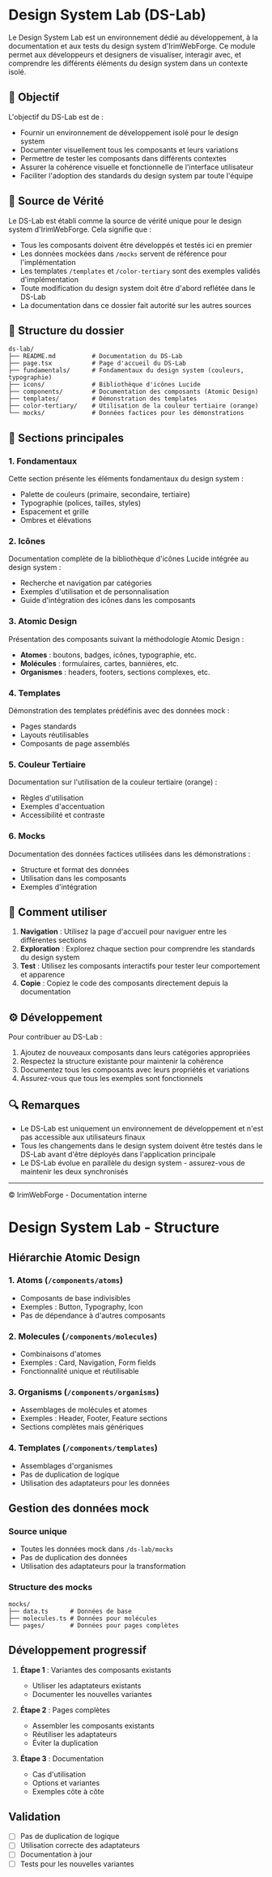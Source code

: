 # Design System Lab (DS-Lab)

Le Design System Lab est un environnement dédié au développement, à la documentation et aux tests du design system d'IrimWebForge. Ce module permet aux développeurs et designers de visualiser, interagir avec, et comprendre les différents éléments du design system dans un contexte isolé.

## 🎯 Objectif

L'objectif du DS-Lab est de :

- Fournir un environnement de développement isolé pour le design system
- Documenter visuellement tous les composants et leurs variations
- Permettre de tester les composants dans différents contextes
- Assurer la cohérence visuelle et fonctionnelle de l'interface utilisateur
- Faciliter l'adoption des standards du design system par toute l'équipe

## 💫 Source de Vérité

Le DS-Lab est établi comme la source de vérité unique pour le design system d'IrimWebForge. Cela signifie que :

- Tous les composants doivent être développés et testés ici en premier
- Les données mockées dans `/mocks` servent de référence pour l'implémentation
- Les templates `/templates` et `/color-tertiary` sont des exemples validés d'implémentation
- Toute modification du design system doit être d'abord reflétée dans le DS-Lab
- La documentation dans ce dossier fait autorité sur les autres sources

## 📁 Structure du dossier

```
ds-lab/
├── README.md          # Documentation du DS-Lab
├── page.tsx           # Page d'accueil du DS-Lab
├── fundamentals/      # Fondamentaux du design system (couleurs, typographie)
├── icons/             # Bibliothèque d'icônes Lucide
├── components/        # Documentation des composants (Atomic Design)
├── templates/         # Démonstration des templates
├── color-tertiary/    # Utilisation de la couleur tertiaire (orange)
└── mocks/             # Données factices pour les démonstrations
```

## 📑 Sections principales

### 1. Fondamentaux

Cette section présente les éléments fondamentaux du design system :

- Palette de couleurs (primaire, secondaire, tertiaire)
- Typographie (polices, tailles, styles)
- Espacement et grille
- Ombres et élévations

### 2. Icônes

Documentation complète de la bibliothèque d'icônes Lucide intégrée au design system :

- Recherche et navigation par catégories
- Exemples d'utilisation et de personnalisation
- Guide d'intégration des icônes dans les composants

### 3. Atomic Design

Présentation des composants suivant la méthodologie Atomic Design :

- **Atomes** : boutons, badges, icônes, typographie, etc.
- **Molécules** : formulaires, cartes, bannières, etc.
- **Organismes** : headers, footers, sections complexes, etc.

### 4. Templates

Démonstration des templates prédéfinis avec des données mock :

- Pages standards
- Layouts réutilisables
- Composants de page assemblés

### 5. Couleur Tertiaire

Documentation sur l'utilisation de la couleur tertiaire (orange) :

- Règles d'utilisation
- Exemples d'accentuation
- Accessibilité et contraste

### 6. Mocks

Documentation des données factices utilisées dans les démonstrations :

- Structure et format des données
- Utilisation dans les composants
- Exemples d'intégration

## 🚀 Comment utiliser

1. **Navigation** : Utilisez la page d'accueil pour naviguer entre les différentes sections
2. **Exploration** : Explorez chaque section pour comprendre les standards du design system
3. **Test** : Utilisez les composants interactifs pour tester leur comportement et apparence
4. **Copie** : Copiez le code des composants directement depuis la documentation

## ⚙️ Développement

Pour contribuer au DS-Lab :

1. Ajoutez de nouveaux composants dans leurs catégories appropriées
2. Respectez la structure existante pour maintenir la cohérence
3. Documentez tous les composants avec leurs propriétés et variations
4. Assurez-vous que tous les exemples sont fonctionnels

## 🔍 Remarques

- Le DS-Lab est uniquement un environnement de développement et n'est pas accessible aux utilisateurs finaux
- Tous les changements dans le design system doivent être testés dans le DS-Lab avant d'être déployés dans l'application principale
- Le DS-Lab évolue en parallèle du design system - assurez-vous de maintenir les deux synchronisés

---

© IrimWebForge - Documentation interne

# Design System Lab - Structure

## Hiérarchie Atomic Design

### 1. Atoms (`/components/atoms`)

- Composants de base indivisibles
- Exemples : Button, Typography, Icon
- Pas de dépendance à d'autres composants

### 2. Molecules (`/components/molecules`)

- Combinaisons d'atomes
- Exemples : Card, Navigation, Form fields
- Fonctionnalité unique et réutilisable

### 3. Organisms (`/components/organisms`)

- Assemblages de molécules et atomes
- Exemples : Header, Footer, Feature sections
- Sections complètes mais génériques

### 4. Templates (`/components/templates`)

- Assemblages d'organismes
- Pas de duplication de logique
- Utilisation des adaptateurs pour les données

## Gestion des données mock

### Source unique

- Toutes les données mock dans `/ds-lab/mocks`
- Pas de duplication des données
- Utilisation des adaptateurs pour la transformation

### Structure des mocks

```
mocks/
├── data.ts      # Données de base
├── molecules.ts # Données pour molécules
└── pages/       # Données pour pages complètes
```

## Développement progressif

1. **Étape 1** : Variantes des composants existants

   - Utiliser les adaptateurs existants
   - Documenter les nouvelles variantes

2. **Étape 2** : Pages complètes

   - Assembler les composants existants
   - Réutiliser les adaptateurs
   - Éviter la duplication

3. **Étape 3** : Documentation
   - Cas d'utilisation
   - Options et variantes
   - Exemples côte à côte

## Validation

- [ ] Pas de duplication de logique
- [ ] Utilisation correcte des adaptateurs
- [ ] Documentation à jour
- [ ] Tests pour les nouvelles variantes
